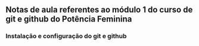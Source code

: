## Notas de aula referentes ao módulo 1 do curso de git e github do Potência Feminina

### Instalação e configuração do git e github